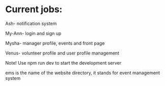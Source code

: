 # Current jobs:
Ash- notification system

My-Ann-  login and sign up

Mysha- manager profile, events and front page

Venus- volunteer profile and user profile management

Note! Use npm run dev to start the development server

ems is the name of the website directory, it stands for event management system 
